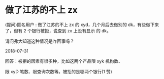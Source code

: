 # 做了江苏的不上 zx

(提问)匿名用户 : 做了江苏的不上 zx 的 xyd，几个月后去做别的 dk，有些做下来了，但有 2 个银行被拒，说查到 zx 上没有显示 的 dk。

请问弗大知道这种情况是咋回事吗？

2018-07-31

回答：被拒的因素有很多种，比如这两个产品限 xyk 机构数、

限 xyD 笔数、限查询次数等。被拒的是哪两个银行(1 赞)